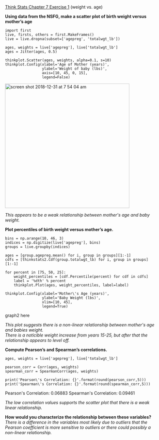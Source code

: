 [Think Stats Chapter 7 Exercise 1](http://greenteapress.com/thinkstats2/html/thinkstats2008.html#toc70) (weight vs. age)

**Using data from the NSFG, make a scatter plot of birth weight versus mother’s age**   

```
import first
live, firsts, others = first.MakeFrames()
live = live.dropna(subset=['agepreg', 'totalwgt_lb'])

ages, weights = live['agepreg'], live['totalwgt_lb']
ages = Jitter(ages, 0.5)

thinkplot.Scatter(ages, weights, alpha=0.1, s=10)
thinkplot.Config(xlabel='Age of Mother (years)',
                 ylabel='Weight of baby (lbs)',
                 axis=[10, 45, 0, 15],
                 legend=False)
```
<img width="410" alt="screen shot 2018-12-31 at 7 54 04 am" src="https://user-images.githubusercontent.com/20651507/50563517-5af23900-0cd2-11e9-8c0c-d79a079bdb51.png">

*This appears to be a weak relationship between mother's age and baby weight.*   

**Plot percentiles of birth weight versus mother’s age.**

```
bins = np.arange(10, 46, 3)
indices = np.digitize(live['agepreg'], bins)
groups = live.groupby(indices)

ages = [group.agepreg.mean() for i, group in groups][1:-1]
cdfs = [thinkstats2.Cdf(group.totalwgt_lb) for i, group in groups][1:-1]

for percent in [75, 50, 25]:
    weight_percentiles = [cdf.Percentile(percent) for cdf in cdfs]
    label = '%dth' % percent
    thinkplot.Plot(ages, weight_percentiles, label=label)
    
thinkplot.Config(xlabel='Mother\'s Age (years)',
                 ylabel='Baby Weight (lbs)',
                 xlim=[10, 45],
                 legend=True)
```
graph2 here

*This plot suggests there is a non-linear relationship between mother's age and babies weight.    
There is a noticible weight increase from years 15-25, but after that the relationship appears to level off.*

**Compute Pearson’s and Spearman’s correlations.** 
```
ages, weights = live['agepreg'], live['totalwgt_lb']

pearson_corr = Corr(ages, weights)
spearman_corr = SpearmanCorr(ages, weights)

print('Pearson\'s Correlation: {}'.format(round(pearson_corr,5)))
print('Spearman\'s Correlation: {}'.format(round(spearman_corr,5)))
```
Pearson's Correlation: 0.06883
Spearman's Correlation: 0.09461

*The low correlation values supports the scatter plot that there is a weak linear relationship.*   

**How would you characterize the relationship between these variables?**   
*There is a difference in the variables most likely due to outliers that the Pearson coefficient 
is more sensitive to outliers or there could possibly a non-linear relationship.*

